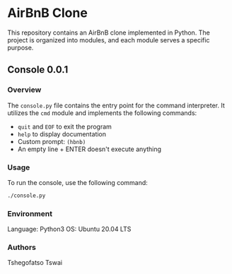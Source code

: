 # AirBnB Clone

This repository contains an AirBnB clone implemented in Python. The project is organized into modules, and each module serves a specific purpose.

## Console 0.0.1

### Overview
The `console.py` file contains the entry point for the command interpreter. It utilizes the `cmd` module and implements the following commands:

- `quit` and `EOF` to exit the program
- `help` to display documentation
- Custom prompt: `(hbnb)`
- An empty line + ENTER doesn't execute anything

### Usage
To run the console, use the following command:
```bash
./console.py
```
### Environment
Language: Python3
OS: Ubuntu 20.04 LTS

### Authors
Tshegofatso Tswai
